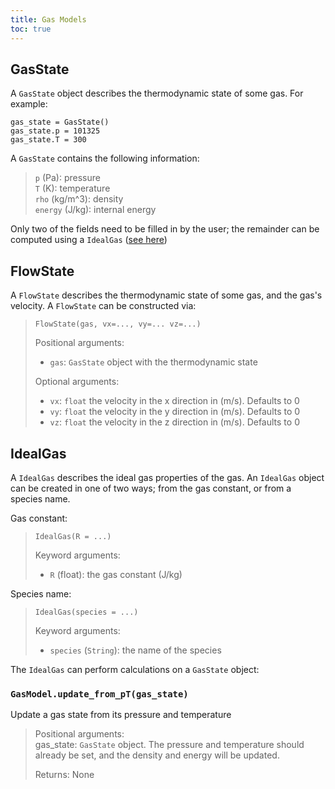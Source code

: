 ```yaml
---
title: Gas Models
toc: true
---
```

## GasState
A `GasState` object describes the thermodynamic state of some gas.
For example:
```
gas_state = GasState()
gas_state.p = 101325
gas_state.T = 300
```

A `GasState` contains the following information:
> `p` (Pa): pressure\
> `T` (K): temperature\
> `rho` (kg/m^3): density\
> `energy` (J/kg): internal energy

Only two of the fields need to be filled in by the user; the remainder can be computed using a `IdealGas` ([see here](/docs/reference_manual/gas_model#IdealGas))

## FlowState
A `FlowState` describes the thermodynamic state of some gas, and the gas's velocity.
A `FlowState` can be constructed via:
> `FlowState(gas, vx=..., vy=... vz=...)`
>
> Positional arguments:
>   + `gas`: `GasState` object with the thermodynamic state
>
> Optional arguments:
>   + `vx`: `float` the velocity in the x direction in (m/s). Defaults to 0
>   + `vy`: `float` the velocity in the y direction in (m/s). Defaults to 0
>   + `vz`: `float` the velocity in the z direction in (m/s). Defaults to 0


## IdealGas
A `IdealGas` describes the ideal gas properties of the gas.
An `IdealGas` object can be created in one of two ways; from the gas constant, or from a species name.

Gas constant:
> `IdealGas(R = ...)`
>
> Keyword arguments:
>   + `R` (float): the gas constant (J/kg)

Species name:
> `IdealGas(species = ...)`
>
> Keyword arguments:
>   + `species` (`String`): the name of the species

The `IdealGas` can perform calculations on a `GasState` object:

### ```GasModel.update_from_pT(gas_state)```

Update a gas state from its pressure and temperature

> Positional arguments:\
> gas_state: `GasState` object. The pressure and temperature should already be set, and the density and energy will be updated.
> 
> Returns: None
